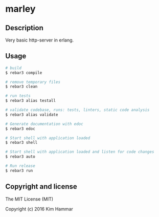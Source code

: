 # marley

## Description

Very basic http-server in erlang.

## Usage
```bash
# build
$ rebar3 compile

# remove temporary files
$ rebar3 clean

# run tests
$ rebar3 alias testall

# validate codebase, runs: tests, linters, static code analysis
$ rebar3 alias validate

# Generate documentation with edoc
$ rebar3 edoc

# Start shell with application loaded
$ rebar3 shell

# Start shell with application loaded and listen for code changes
$ rebar3 auto

# Run release
$ rebar3 run

```

## Copyright and license

The MIT License (MIT)

Copyright (c) 2016 Kim Hammar